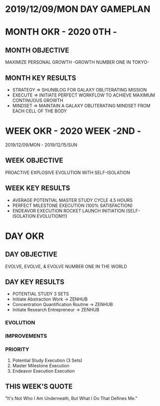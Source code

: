 # 2019/12/09/MON DAY GAMEPLAN

# MONTH OKR - 2020 0TH -

## MONTH OBJECTIVE

MAXIMIZE PERSONAL GROWTH -GROWTH NUMBER ONE IN TOKYO-

## MONTH KEY RESULTS

- STRATEGY => SHUNBLOG FOR GALAXY OBLITERATING MISSION
- EXECUTE => INITIATE PERFECT WORKFLOW TO ACHIEVE MAXIMUM CONTINUOUS GROWTH
- MINDSET => MAINTAIN A GALAXY OBLITERATING MINDSET FROM EACH CELL OF THE BODY

# WEEK OKR - 2020 WEEK -2ND -

2019/12/09/MON - 2019/12/15/SUN

## WEEK OBJECTIVE

PROACTIVE EXPLOSIVE EVOLUTION WITH SELF-ISOLATION

## WEEK KEY RESULTS

- AVERAGE POTENTIAL MASTER STUDY CYCLE 4.5 HOURS
- PERFECT MILESTONE EXECUTION (100% SATISFACTION)
- ENDEAVOR EXECUTION ROCKET LAUNCH INITIATION (SELF-ISOLATION EVOLUTION!!!)

# DAY OKR

## DAY OBJECTIVE

EVOLVE, EVOLVE, & EVOLVE NUMBER ONE IN THE WORLD

## DAY KEY RESULTS

- POTENTIAL STUDY 3 SETS
- Initiate Abstraction Work -> ZENHUB
- Concentration Quantification Routine -> ZENHUB
- Initiate Research Entrepreneur -> ZENHUB

### EVOLUTION

### IMPROVEMENTS

### PRIORITY

1. Potential Study Execution (3 Sets)
2. Master Milestone Execution
3. Endeavor Execution Execution

## THIS WEEK'S QUOTE

"It's Not Who I Am Underneath, But What I Do That Defines Me."

